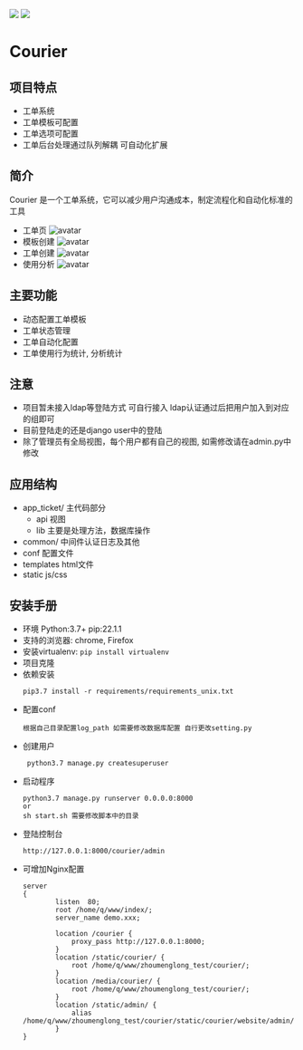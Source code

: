 ![](https://img.shields.io/github/languages/code-size/menglong81/courier.svg)
![](https://img.shields.io/badge/createby-menglong81-green)
# Courier

## 项目特点
 * 工单系统
 * 工单模板可配置
 * 工单选项可配置
 * 工单后台处理通过队列解耦 可自动化扩展

## 简介

Courier 是一个工单系统，它可以减少用户沟通成本，制定流程化和自动化标准的工具
* 工单页
![avatar](http://rcyc0zoae.bkt.gdipper.com/WechatIMG471.png)
* 模板创建
![avatar](http://rcyc0zoae.bkt.gdipper.com/WechatIMG475.png)
* 工单创建
![avatar](http://rcyc0zoae.bkt.gdipper.com/WechatIMG476.png)
* 使用分析
![avatar](http://rcyc0zoae.bkt.gdipper.com/WechatIMG474.png)

## 主要功能
* 动态配置工单模板
* 工单状态管理
* 工单自动化配置
* 工单使用行为统计, 分析统计

## 注意
* 项目暂未接入ldap等登陆方式 可自行接入 ldap认证通过后把用户加入到对应的组即可
* 目前登陆走的还是django user中的登陆
* 除了管理员有全局视图，每个用户都有自己的视图, 如需修改请在admin.py中修改

## 应用结构

* app_ticket/
	主代码部分
	* api 视图
	* lib 主要是处理方法，数据库操作
* common/
    中间件认证日志及其他
* conf
    配置文件
* templates
    html文件
* static
    js/css

## 安装手册
* 环境 Python:3.7+  pip:22.1.1
* 支持的浏览器: chrome, Firefox
* 安装virtualenv: `pip install virtualenv`
* 项目克隆
* 依赖安装
    ```
    pip3.7 install -r requirements/requirements_unix.txt
    ```
* 配置conf 
    ```
    根据自己目录配置log_path 如需要修改数据库配置 自行更改setting.py
    ```
* 创建用户
    ```
     python3.7 manage.py createsuperuser
    ```
* 启动程序
    ```
    python3.7 manage.py runserver 0.0.0.0:8000
    or
    sh start.sh 需要修改脚本中的目录
    ```
* 登陆控制台
    ```
    http://127.0.0.1:8000/courier/admin
    ```
* 可增加Nginx配置
    ```
    server
    {
            listen  80;
            root /home/q/www/index/;
            server_name demo.xxx;

            location /courier {
                proxy_pass http://127.0.0.1:8000;
            }
            location /static/courier/ {
		        root /home/q/www/zhoumenglong_test/courier/;
            }
            location /media/courier/ {
		        root /home/q/www/zhoumenglong_test/courier/;
            }
            location /static/admin/ {
		        alias /home/q/www/zhoumenglong_test/courier/static/courier/website/admin/;
            }
    }
    ```